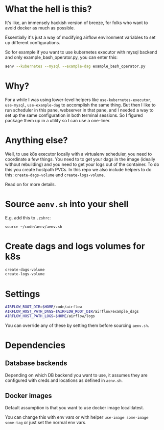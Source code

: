 # What the hell is this?

It's like, an immensely hackish version of breeze, for folks who want to avoid docker as much as possible.

Essentially it's just a way of modifying airflow environment variables to set up different configurations.

So for example if you want to use kubernetes executor with mysql backend and only example_bash_operator.py, you can enter this:

```bash
aenv --kubernetes --mysql --example-dag example_bash_operator.py
```

# Why?

For a while I was using lower-level helpers like `use-kubernetes-executor`, `use-mysql`, `use-example-dag` to accomplish the same thing.  But then I like to run scheduler in this pane, webserver in that pane, and I needed a way to set up the same configuration in both terminal sessions.  So I figured package them up in a utility so I can use a one-liner.

# Anything else?

Well, to use k8s executor locally with a virtualenv scheduler, you need to coordinate a few things.  You need to to get your dags in the image (ideally without rebuilding) and you need to get your logs out of the container.  To do this you create hostpath PVCs. In this repo we also include helpers to do this: `create-dags-volume` and `create-logs-volume`.

Read on for more details.

# Source `aenv.sh` into your shell

E.g. add this to `.zshrc`:

```shell
source ~/code/aenv/aenv.sh
```

# Create dags and logs volumes for k8s

```bash
create-dags-volume
create-logs-volume
```

# Settings

```bash
AIRFLOW_ROOT_DIR=$HOME/code/airflow
AIRFLOW_HOST_PATH_DAGS=$AIRFLOW_ROOT_DIR/airflow/example_dags
AIRFLOW_HOST_PATH_LOGS=$HOME/airflow/logs
```

You can override any of these by setting them before sourcing `aenv.sh`.

# Dependencies

## Database backends

Depending on which DB backend you want to use, it assumes they are configured with creds and locations as defined in `aenv.sh`.

## Docker images

Default assumption is that you want to use docker image local:latest.

You can change this with env vars or with helper `use-image some-image some-tag` or just set the normal env vars.
